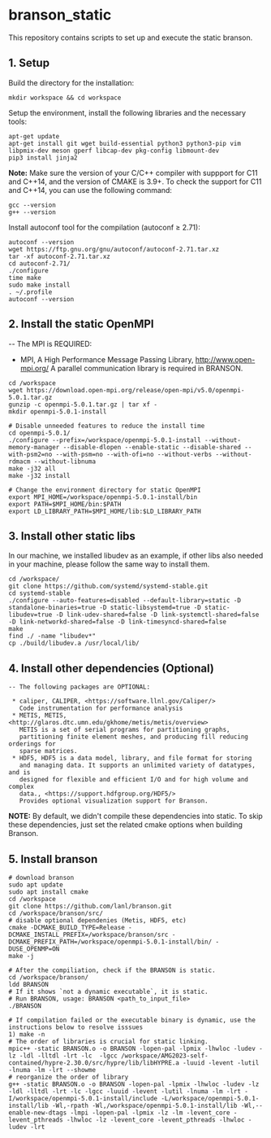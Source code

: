 # branson_static
This repository contains scripts to set up and execute the static branson.

## 1. Setup
Build the directory for the installation:
```
mkdir workspace && cd workspace
```
Setup the environment, install the following libraries and the necessary tools:
 ```
apt-get update
apt-get install git wget build-essential python3 python3-pip vim libpmix-dev meson gperf libcap-dev pkg-config libmount-dev
pip3 install jinja2
 ```

**Note:** Make sure the version of your C/C++ compiler with suppport for C11 and C++14, and the version of CMAKE is 3.9+. To check the support for C11 and C++14, you can use the following command:
```
gcc --version
g++ --version
```
Install autoconf tool for the compilation (autoconf ≥ 2.71):
```
autoconf --version
wget https://ftp.gnu.org/gnu/autoconf/autoconf-2.71.tar.xz
tar -xf autoconf-2.71.tar.xz
cd autoconf-2.71/
./configure
time make 
sudo make install 
. ~/.profile
autoconf --version    
```

## 2. Install the static OpenMPI
-- The MPI is REQUIRED:
 * MPI, A High Performance Message Passing Library, <http://www.open-mpi.org/>
   A parallel communication library is required in BRANSON.
```
cd /workspace
wget https://download.open-mpi.org/release/open-mpi/v5.0/openmpi-5.0.1.tar.gz
gunzip -c openmpi-5.0.1.tar.gz | tar xf -
mkdir openmpi-5.0.1-install

# Disable unneeded features to reduce the install time
cd openmpi-5.0.1/
./configure --prefix=/workspace/openmpi-5.0.1-install --without-memory-manager --disable-dlopen --enable-static --disable-shared --with-psm2=no --with-psm=no --with-ofi=no --without-verbs --without-rdmacm --without-libnuma
make -j32 all
make -j32 install

# Change the environment directory for static OpenMPI
export MPI_HOME=/workspace/openmpi-5.0.1-install/bin
export PATH=$MPI_HOME/bin:$PATH
export LD_LIBRARY_PATH=$MPI_HOME/lib:$LD_LIBRARY_PATH
```
## 3. Install other static libs
In our machine, we installed libudev as an example, if other libs also needed in your machine, please follow the same way to install them.
```
cd /workspace/
git clone https://github.com/systemd/systemd-stable.git
cd systemd-stable
./configure --auto-features=disabled --default-library=static -D standalone-binaries=true -D static-libsystemd=true -D static-libudev=true -D link-udev-shared=false -D link-systemctl-shared=false -D link-networkd-shared=false -D link-timesyncd-shared=false
make
find ./ -name "libudev*"
cp ./build/libudev.a /usr/local/lib/
```

## 4. Install other dependencies (Optional)
```
-- The following packages are OPTIONAL:

 * caliper, CALIPER, <https://software.llnl.gov/Caliper/>
   Code instrumentation for performance analysis
 * METIS, METIS, <http://glaros.dtc.umn.edu/gkhome/metis/metis/overview>
   METIS is a set of serial programs for partitioning graphs,
   partitioning finite element meshes, and producing fill reducing orderings for
   sparse matrices.
 * HDF5, HDF5 is a data model, library, and file format for storing
   and managing data. It supports an unlimited variety of datatypes, and is
   designed for flexible and efficient I/O and for high volume and complex
   data., <https://support.hdfgroup.org/HDF5/>
   Provides optional visualization support for Branson.
```
**NOTE:** By default, we didn't compile these dependencies into static. To skip these dependencies, just set the related cmake options when building Branson.

## 5. Install branson
```
# download branson
sudo apt update
sudo apt install cmake
cd /workspace
git clone https://github.com/lanl/branson.git
cd /workspace/branson/src/
# disable optional dependenies (Metis, HDF5, etc)
cmake -DCMAKE_BUILD_TYPE=Release -DCMAKE_INSTALL_PREFIX=/workspace/branson/src -DCMAKE_PREFIX_PATH=/workspace/openmpi-5.0.1-install/bin/ -DUSE_OPENMP=ON 
make -j

# After the compiliation, check if the BRANSON is static.
cd /workspace/branson/
ldd BRANSON
# If it shows `not a dynamic executable`, it is static.
# Run BRANSON, usage: BRANSON <path_to_input_file>
./BRANSON 

# If compilation failed or the executable binary is dynamic, use the instructions below to resolve isssues
1) make -n
# The order of libraries is crucial for static linking.
mpic++ -static BRANSON.o -o BRANSON -lopen-pal -lpmix -lhwloc -ludev -lz -ldl -lltdl -lrt -lc  -lgcc /workspace/AMG2023-self-contained/hypre-2.30.0/src/hypre/lib/libHYPRE.a -luuid -levent -lutil -lnuma -lm -lrt --showme
# reorganize the order of library
g++ -static BRANSON.o -o BRANSON -lopen-pal -lpmix -lhwloc -ludev -lz -ldl -lltdl -lrt -lc -lgcc -luuid -levent -lutil -lnuma -lm -lrt -I/workspace/openmpi-5.0.1-install/include -L/workspace/openmpi-5.0.1-install/lib -Wl,-rpath -Wl,/workspace/openmpi-5.0.1-install/lib -Wl,--enable-new-dtags -lmpi -lopen-pal -lpmix -lz -lm -levent_core -levent_pthreads -lhwloc -lz -levent_core -levent_pthreads -lhwloc -ludev -lrt
```
